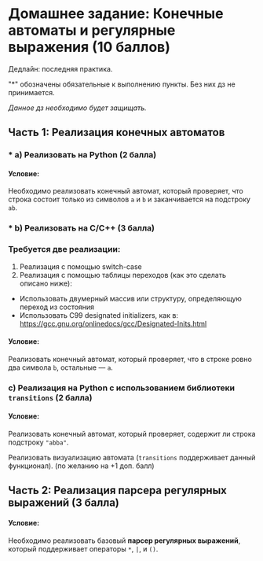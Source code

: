 # Домашнее задание: Конечные автоматы и регулярные выражения (10 баллов)

Дедлайн: последняя практика.

"*" обозначены обязательные к выполнению пункты. Без них дз не принимается.

*Данное дз необходимо будет защищать.*

## Часть 1: Реализация конечных автоматов


### * a) Реализовать на Python (2 балла)
#### Условие:
Необходимо реализовать конечный автомат, который проверяет, что строка состоит только из символов `a` и `b` и заканчивается на подстроку `ab`.


### * b) Реализовать на C/C++ (3 балла)
### Требуется две реализации:
1. Реализация с помощью switch-case
2. Реализация с помощью таблицы переходов (как это сделать описано ниже):
- Использовать двумерный массив или структуру, определяющую переход из состояния
- Использовать C99 designated initializers, как в: https://gcc.gnu.org/onlinedocs/gcc/Designated-Inits.html

#### Условие:
Реализовать конечный автомат, который проверяет, что в строке ровно два символа `b`, остальные — `a`.


### c) Реализация на Python с использованием библиотеки `transitions` (2 балла)
#### Условие:
Реализовать конечный автомат, который проверяет, содержит ли строка подстроку `"abba"`.

Реализовать визуализацию автомата (`transitions` поддерживает данный функционал). (по желанию на +1 доп. балл)


## Часть 2: Реализация парсера регулярных выражений (3 балла)



#### Условие:
Необходимо реализовать базовый **парсер регулярных выражений**, который поддерживает операторы `*`, `|`, и `()`.

